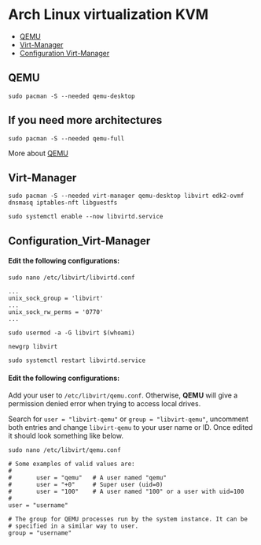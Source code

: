 # Arch Linux virtualization KVM
- [QEMU](#qemu)
- [Virt-Manager](#virt-manager)
- [Configuration Virt-Manager](#configuration_virt-manager)
## QEMU
```
sudo pacman -S --needed qemu-desktop
```

## If you need more architectures
```
sudo pacman -S --needed qemu-full
```
More about [QEMU](https://wiki.archlinux.org/title/QEMU)

## Virt-Manager
```
sudo pacman -S --needed virt-manager qemu-desktop libvirt edk2-ovmf dnsmasq iptables-nft libguestfs
```
```
sudo systemctl enable --now libvirtd.service
```

## Configuration_Virt-Manager
#### Edit the following configurations:
```
sudo nano /etc/libvirt/libvirtd.conf
```
```
...
unix_sock_group = 'libvirt'
...
unix_sock_rw_perms = '0770'
...
```
```
sudo usermod -a -G libvirt $(whoami)
```
```
newgrp libvirt
```
```
sudo systemctl restart libvirtd.service
```

#### Edit the following configurations:
Add your user to `/etc/libvirt/qemu.conf`. Otherwise, **QEMU** will give a permission denied error when trying to access local drives.

Search for `user = "libvirt-qemu"` or `group = "libvirt-qemu"`, uncomment both entries and change `libvirt-qemu` to your user name or ID. Once edited it should look something like below. 
```
sudo nano /etc/libvirt/qemu.conf
```
```
# Some examples of valid values are:
#
#       user = "qemu"   # A user named "qemu"
#       user = "+0"     # Super user (uid=0)
#       user = "100"    # A user named "100" or a user with uid=100
#
user = "username"

# The group for QEMU processes run by the system instance. It can be
# specified in a similar way to user.
group = "username"
```
